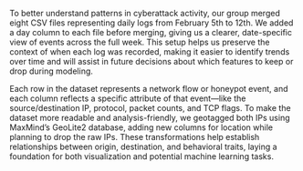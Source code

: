 To better understand patterns in cyberattack activity, our group merged eight CSV files representing daily logs from February 5th to 12th. We added a day column to each file before merging, giving us a clearer, date-specific view of events across the full week. This setup helps us preserve the context of when each log was recorded, making it easier to identify trends over time and will assist in future decisions about which features to keep or drop during modeling.

Each row in the dataset represents a network flow or honeypot event, and each column reflects a specific attribute of that event—like the source/destination IP, protocol, packet counts, and TCP flags. To make the dataset more readable and analysis-friendly, we geotagged both IPs using MaxMind’s GeoLite2 database, adding new columns for location while planning to drop the raw IPs. These transformations help establish relationships between origin, destination, and behavioral traits, laying a foundation for both visualization and potential machine learning tasks.






